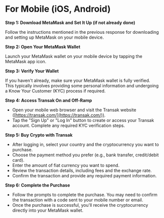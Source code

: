 # For Mobile (iOS, Android)

**Step 1: Download MetaMask and Set It Up (if not already done)**

Follow the instructions mentioned in the previous response for downloading and setting up MetaMask on your mobile device.

**Step 2: Open Your MetaMask Wallet**

Launch your MetaMask wallet on your mobile device by tapping the MetaMask app icon.

**Step 3: Verify Your Wallet**

If you haven't already, make sure your MetaMask wallet is fully verified. This typically involves providing some personal information and undergoing a Know Your Customer (KYC) process if required.

**Step 4: Access Transak On and Off-Ramp**

* Open your mobile web browser and visit the Transak website ([https://transak.com/](https://transak.com/)).
* Tap the "Sign Up" or "Log In" button to create or access your Transak account. Complete any required KYC verification steps.

**Step 5: Buy Crypto with Transak**

* After logging in, select your country and the cryptocurrency you want to purchase.
* Choose the payment method you prefer (e.g., bank transfer, credit/debit card).
* Enter the amount of fiat currency you want to spend.
* Review the transaction details, including fees and the exchange rate.
* Confirm the transaction and provide any required payment information.

**Step 6: Complete the Purchase**

* Follow the prompts to complete the purchase. You may need to confirm the transaction with a code sent to your mobile number or email.
* Once the purchase is successful, you'll receive the cryptocurrency directly into your MetaMask wallet.
